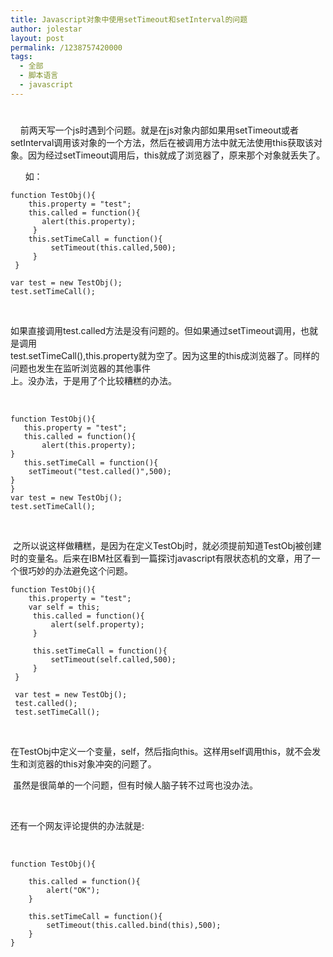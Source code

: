 ```yaml
---
title: Javascript对象中使用setTimeout和setInterval的问题
author: jolestar
layout: post
permalink: /1238757420000
tags:
  - 全部
  - 脚本语言
  - javascript
---
```

# 

    前两天写一个js时遇到个问题。就是在js对象内部如果用setTimeout或者setInterval调用该对象的一个方法，然后在被调用方法中就无法使用this获取该对象。因为经过setTimeout调用后，this就成了浏览器了，原来那个对象就丢失了。 

      如：

    function TestObj(){
        this.property = "test";
        this.called = function(){
           alert(this.property);
         }
        this.setTimeCall = function(){
             setTimeout(this.called,500);
         }
     }
    
    var test = new TestObj();
    test.setTimeCall();  

 

如果直接调用test.called方法是没有问题的。但如果通过setTimeout调用，也就是调用  
test.setTimeCall(),this.property就为空了。因为这里的this成浏览器了。同样的问题也发生在监听浏览器的其他事件  
上。没办法，于是用了个比较糟糕的办法。

 

    function TestObj(){
       this.property = "test";
       this.called = function(){
           alert(this.property);
    }
       this.setTimeCall = function(){
        setTimeout("test.called()",500);
    }
    }
    var test = new TestObj();
    test.setTimeCall();  

 

 之所以说这样做糟糕，是因为在定义TestObj时，就必须提前知道TestObj被创建时的变量名。后来在IBM社区看到一篇探讨javascript有限状态机的文章，用了一个很巧妙的办法避免这个问题。

    function TestObj(){
        this.property = "test";
        var self = this;
         this.called = function(){
             alert(self.property);
         }
    
         this.setTimeCall = function(){
             setTimeout(self.called,500);
         }
     }
    
     var test = new TestObj();
     test.called();
     test.setTimeCall();  

 

在TestObj中定义一个变量，self，然后指向this。这样用self调用this，就不会发生和浏览器的this对象冲突的问题了。

 虽然是很简单的一个问题，但有时候人脑子转不过弯也没办法。

 

还有一个网友评论提供的办法就是:

 

    function TestObj(){
    
        this.called = function(){
            alert("OK");
        }
    
        this.setTimeCall = function(){
            setTimeout(this.called.bind(this),500);
        }
    }   

 
